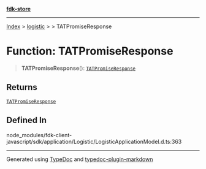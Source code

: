 [**fdk-store**](../../../README.md)
***

[Index](../../../API.md) > [logistic](../../README.md) > [<internal>](../README.md) > TATPromiseResponse

# Function: TATPromiseResponse

> **TATPromiseResponse**(): [`TATPromiseResponse`](../type-aliases/type-alias.TATPromiseResponse.md)

## Returns

[`TATPromiseResponse`](../type-aliases/type-alias.TATPromiseResponse.md)

## Defined In

node\_modules/fdk-client-javascript/sdk/application/Logistic/LogisticApplicationModel.d.ts:363

***
Generated using [TypeDoc](https://typedoc.org/) and [typedoc-plugin-markdown](https://www.npmjs.com/package/typedoc-plugin-markdown)
